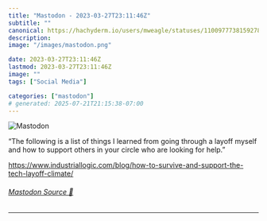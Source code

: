 ```yaml
---
title: "Mastodon - 2023-03-27T23:11:46Z"
subtitle: ""
canonical: https://hachyderm.io/users/mweagle/statuses/110097773815927822
description:
image: "/images/mastodon.png"

date: 2023-03-27T23:11:46Z
lastmod: 2023-03-27T23:11:46Z
image: ""
tags: ["Social Media"]

categories: ["mastodon"]
# generated: 2025-07-21T21:15:38-07:00
---
```

![Mastodon](/images/mastodon.png)

<p>“The following is a list of things I learned from going through a layoff myself and how to support others in your circle who are looking for help.”</p><p><a href="https://www.industriallogic.com/blog/how-to-survive-and-support-the-tech-layoff-climate/" target="_blank" rel="nofollow noopener noreferrer" translate="no"><span class="invisible">https://www.</span><span class="ellipsis">industriallogic.com/blog/how-t</span><span class="invisible">o-survive-and-support-the-tech-layoff-climate/</span></a></p>


###### [Mastodon Source 🐘](https://hachyderm.io/@mweagle/110097773815927822)

___
